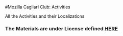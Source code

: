 #Mozilla Cagliari Club: Activities

All the Activities and their Localizations

### The Materials are under License defined [HERE](https://github.com/edovio/MozillaCagliariClub/blob/master/Activities/LICENSE.md)
